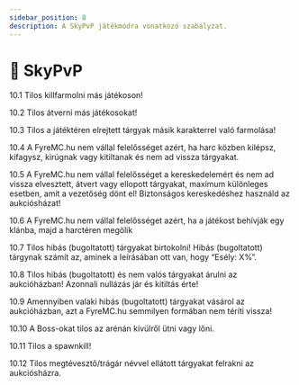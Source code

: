 ```yaml
---
sidebar_position: 8
description: A SkyPvP játékmódra vonatkozó szabályzat.
---
```


# 🤺 SkyPvP

10.1 Tilos killfarmolni más játékoson!

10.2 Tilos átverni más játékosokat!

10.3 Tilos a játéktéren elrejtett tárgyak másik karakterrel való farmolása!

10.4 A FyreMC.hu nem vállal felelősséget azért, ha harc közben kilépsz, kifagysz, kirúgnak vagy kitiltanak és nem ad vissza tárgyakat.

10.5 A FyreMC.hu nem vállal felelősséget a kereskedelemért és nem ad vissza elvesztett, átvert vagy ellopott tárgyakat, maximum különleges esetben, amit a vezetőség dönt el! Biztonságos kereskedéshez használd az aukciósházat!

10.6 A FyreMC.hu nem vállal felelősséget azért, ha a játékost behívják egy klánba, majd a harctéren megölik

10.7 Tilos hibás (bugoltatott) tárgyakat birtokolni! Hibás (bugoltatott) tárgynak számít az, aminek a leírásában ott van, hogy “Esély: X%”.

10.8 Tilos hibás (bugoltatott) és nem valós tárgyakat árulni az aukcióházban! Azonnali nullázás jár és kitiltás érte!

10.9 Amennyiben valaki hibás (bugoltatott) tárgyakat vásárol az aukcióházban, azt a FyreMC.hu semmilyen formában nem téríti vissza!

10.10 A Boss-okat tilos az arénán kívülről ütni vagy lőni.

10.11 Tilos a spawnkill!

10.12 Tilos megtévesztő/trágár névvel ellátott tárgyakat felrakni az aukciósházra.
